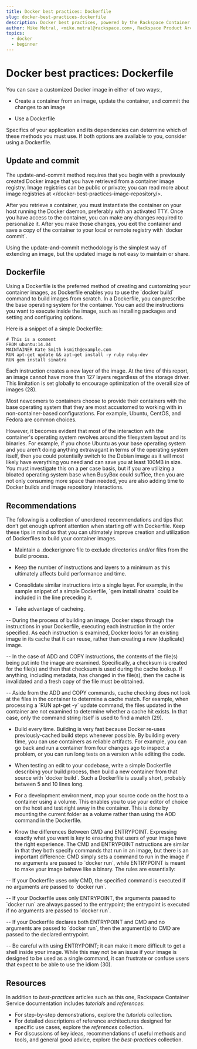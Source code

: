 ```yaml
---
title: Docker best practices: Dockerfile
slug: docker-best-practices-dockerfile
description: Docker best practices, powered by the Rackspace Container Service
author: Mike Metral, <mike.metral@rackspace.com>, Rackspace Product Architect
topics:
  - docker
  - beginner
---
```


# Docker best practices: Dockerfile

You can save a customized Docker image in either of two ways:,

-   Create a container from an image, update the container,
    and commit the changes to an image

-   Use a Dockerfile

Specifics of your application and its dependencies can determine which
of these methods you must use. If both options are available to you,
consider using a Dockerfile.

## Update and commit

The update-and-commit method requires that you begin with a previously created
Docker image that you have retrieved from a container
image registry. Image registries can be public or private;
you can read more about image registries at
</docker-best-practices-image-repository/>.

After you retrieve a container, you must
instantiate the container on your host
running the Docker daemon, preferably with an activated TTY. Once you
have access to the container, you can make any changes required to
personalize it. After you make those changes, you exit the container and
save a copy of the container to your local or
remote registry with \`docker commit\`.

Using the update-and-commit methodology is the simplest way of
extending an image, but the updated image is not easy to maintain or share.

## Dockerfile

Using a Dockerfile is the preferred method of creating and customizing your
container images, as Dockerfile enables you to use
the \`docker build\` command to
build images from scratch. In a Dockerfile, you can prescribe the base
operating system for the container. You can add the instructions you want to
execute inside the image, such as installing packages and setting and
configuring options.

Here is a snippet of a simple Dockerfile:

    # This is a comment
    FROM ubuntu:14.04
    MAINTAINER Kate Smith ksmith@example.com
    RUN apt-get update && apt-get install -y ruby ruby-dev
    RUN gem install sinatra

Each instruction creates a new layer of the image. At the time of this
report, an image cannot have more than 127 layers regardless of the
storage driver. This limitation is set globally to encourage
optimization of the overall size of images (28).

Most newcomers to containers choose to provide their containers with
the base operating system that they are most accustomed to working with
in non-container-based configurations. For example, Ubuntu, CentOS, and Fedora
are common choices.

However, it becomes evident that most of the interaction with the container's
operating system revolves around the filesystem layout and its binaries.
For example,
if you chose Ubuntu as your base operating system and you aren’t doing anything
extravagant in terms of the operating system itself, then you could potentially
switch to the Debian image as it will most likely have everything you need and
can save you at least 100MB in size. You must investigate this on a per case basis,
but if you are utilizing a bloated operating system base when BusyBox could suffice,
then you are not only consuming more space than needed, you are also adding
time to Docker builds and image repository interactions.

## Recommendations

The following is a collection of unordered recommendations and tips
that don’t get enough upfront attention when starting off with Dockerfile.
Keep these tips in mind so that you can ultimately improve
creation and utilization of Dockerfiles to build your container images.

-   Maintain a .dockerignore file to exclude directories and/or files from
    the build process.

-   Keep the number of instructions and layers to a minimum as this
    ultimately affects build performance and time.

-   Consolidate similar instructions into a single layer.
    For example, in the sample snippet of a simple Dockerfile,
    \`gem install sinatra\` could be included in the line preceding it.

-   Take advantage of cacheing.

--  During the process of building an image, Docker steps
    through the instructions in your Dockerfile, executing each instruction in
    the order specified. As each instruction is examined, Docker looks
    for an existing image in its cache that it can reuse, rather
    than creating a new (duplicate) image.

--  In the case of ADD and COPY instructions, the contents of
    the file(s) being put into the image are examined.
    Specifically, a checksum is created for the file(s) and then that
    checksum is used during the cache lookup. If anything, including metadata, has
    changed in the file(s), then the cache
    is invalidated and a fresh copy of the file must be obtained.

--  Aside from the ADD and COPY commands, cache checking does not
    look at the files in the container to determine a cache match.
    For example, when processing a \`RUN apt-get -y\` update
    command, the files updated in the container are not
    examined to determine whether a cache hit exists. In that case, only
    the command string itself is used to find a match (29).

-   Build every time. Building is very fast because Docker re-uses
    previously-cached build steps whenever possible.
    By building every time, you can use containers as reliable artifacts.
    For example,
    you can go back and run a container from four changes ago to inspect a
    problem, or you can run long tests on a version while editing the code.

-   When testing an edit to your codebase, write a simple Dockerfile
    describing your build process, then
    build a new container from that source with \`docker build\`.
    Such a Dockerfile is usually short, probably between 5 and 10 lines long.

-   For a development environment, map your source code on the host to
    a container using a volume. This enables you to use your editor of
    choice on the host and test right away in the container.
    This is done by mounting the current folder as a volume
    rather than using the ADD command in the Dockerfile.

-   Know the differences Between CMD and ENTRYPOINT.
    Expressing exactly what you want is key
    to ensuring that users of your image have the right experience.
    The CMD and ENTRYPOINT nstructions are similar in that they both specify
    commands that run in an image, but there is an important
    difference: CMD simply sets a command to run in the image if
    no arguments are passed to \`docker run\`, while ENTRYPOINT is
    meant to make your image behave like a binary. The rules are
    essentially:

-- If your Dockerfile uses only CMD, the specified command is executed
   if no arguments are passed to \`docker run\`.

-- If your Dockerfile uses only ENTRYPOINT, the arguments passed to
   \`docker run\` are always passed to the entrypoint; the entrypoint
   is executed if no arguments are passed to \`docker run\`.

-- If your Dockerfile declares both ENTRYPOINT and CMD
   and no arguments are passed to \`docker run\`, then the argument(s)
   to CMD are passed to the declared entrypoint.

-- Be careful with using ENTRYPOINT; it can make it more difficult to
   get a shell inside your image. While this may not be an issue if your
   image is designed to be used as a single command, it can frustrate or
   confuse users that expect to be able to use the idiom (30).

<a name="resources"></a>
## Resources

In addition to *best-practices* articles such as this one,
Rackspace Container Service documentation includes *tutorials* and *references*:

* For step-by-step demonstrations, explore the *tutorials* collection.
* For detailed descriptions of reference architectures designed
  for specific use cases,
  explore the *references* collection.
* For discussions of key ideas, recommendations of useful methods and tools, and
  general good advice, explore the *best-practices* collection.
